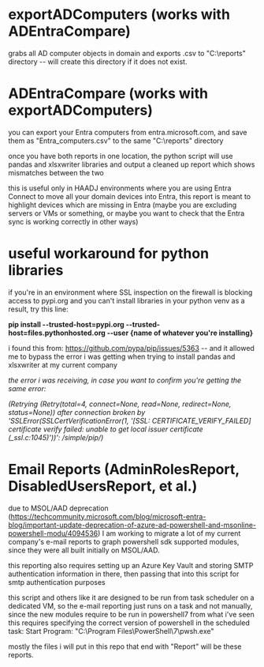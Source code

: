 # **exportADComputers (works with ADEntraCompare)** 

grabs all AD computer objects in domain and exports .csv to "C:\reports" directory -- will create this directory if it does not exist.

# **ADEntraCompare (works with exportADComputers)** 

you can export your Entra computers from entra.microsoft.com, and save them as "Entra_computers.csv" to the same "C:\reports" directory

once you have both reports in one location, the python script will use pandas and xlsxwriter libraries and output a cleaned up report which shows mismatches between the two

this is useful only in HAADJ environments where you are using Entra Connect to move all your domain devices into Entra, this report is meant to highlight devices which are missing in Entra (maybe you are excluding servers or VMs or something, or maybe you want to check that the Entra sync is working correctly in other ways)

# **useful workaround for python libraries**

if you're in an environment where SSL inspection on the firewall is blocking access to pypi.org and you can't install libraries in your python venv as a result, try this line:

**pip install --trusted-host=pypi.org --trusted-host=files.pythonhosted.org --user {name of whatever you're installing}**

i found this from: https://github.com/pypa/pip/issues/5363 -- and it allowed me to bypass the error i was getting when trying to install pandas and xlsxwriter at my current company 

*the error i was receiving, in case you want to confirm you're getting the same error:* 

*(Retrying (Retry(total=4, connect=None, read=None, redirect=None, status=None)) after connection broken by 'SSLError(SSLCertVerificationError(1, '[SSL: CERTIFICATE_VERIFY_FAILED] certificate verify failed: unable to get local issuer certificate (_ssl.c:1045)'))': /simple/pip/)*

# **Email Reports (AdminRolesReport, DisabledUsersReport, et al.)**

due to MSOL/AAD deprecation (https://techcommunity.microsoft.com/blog/microsoft-entra-blog/important-update-deprecation-of-azure-ad-powershell-and-msonline-powershell-modu/4094536) I am working to migrate a lot of my current company's e-mail reports to graph powershell sdk supported modules, since they were all built initially on MSOL/AAD.

this reporting also requires setting up an Azure Key Vault and storing SMTP authentication information in there, then passing that into this script for smtp authentication purposes

this script and others like it are designed to be run from task scheduler on a dedicated VM, so the e-mail reporting just runs on a task and not manually, since the new modules require to be run in powershell7 from what i've seen this requires specifying the correct version of powershell in the scheduled task: Start Program: "C:\Program Files\PowerShell\7\pwsh.exe"

mostly the files i will put in this repo that end with "Report" will be these reports.
